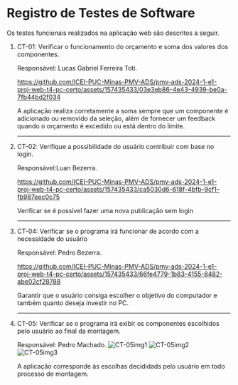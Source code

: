 # Registro de Testes de Software

Os testes funcionais realizados na aplicação web são descritos a seguir.

<ol>
  <li> CT-01: Verificar o funcionamento do orçamento e soma dos valores dos componentes.

  Responsável: Lucas Gabriel Ferreira Toti.


https://github.com/ICEI-PUC-Minas-PMV-ADS/pmv-ads-2024-1-e1-proj-web-t4-pc-certo/assets/157435433/03e3eb86-4e43-4939-be0a-7fb44bd2f034


A aplicação realiza corretamente a soma sempre que um componente é adicionado ou removido da seleção, além de fornecer um feedback quando o orçamento é excedido ou está dentro do limite.
  </li>
  <hr>
  
  <li> CT-02: Verifique a possibilidade do usuário contribuir com base no login.

  Responsável:Luan Bezerra.
    

https://github.com/ICEI-PUC-Minas-PMV-ADS/pmv-ads-2024-1-e1-proj-web-t4-pc-certo/assets/157435433/ca5030d6-618f-4bfb-9cf1-fb987eec0c75


  <p>Verificar se é possível fazer uma nova publicação sem login</p>    

  </li>
  <hr>
  
  <li> CT-04: Verificar se o programa irá funcionar de acordo com a necessidade do usuário
   
  Responsável: Pedro Bezerra. 
   

https://github.com/ICEI-PUC-Minas-PMV-ADS/pmv-ads-2024-1-e1-proj-web-t4-pc-certo/assets/157435433/66fe4779-1b83-4155-8482-abe02cf28788


   <p>Garantir que o usuário consiga escolher o objetivo do computador e também quanto deseja investir no PC.</p>
      
    
  </li>
  <hr>
  <li> CT-05: Verificar se o programa irá exibir os componentes escolhidos pelo usuário ao final da montagem.

  Responsável: Pedro Machado. 
  ![CT-05img1](https://github.com/ICEI-PUC-Minas-PMV-ADS/pmv-ads-2024-1-e1-proj-web-t4-pc-certo/assets/157435433/440de12e-8f3a-4812-8274-d62d07145342)
  ![CT-05img2](https://github.com/ICEI-PUC-Minas-PMV-ADS/pmv-ads-2024-1-e1-proj-web-t4-pc-certo/assets/157435433/603a1413-9b55-4677-b107-7a18c5705a2c)
  ![CT-05img3](https://github.com/ICEI-PUC-Minas-PMV-ADS/pmv-ads-2024-1-e1-proj-web-t4-pc-certo/assets/157435433/350ccd7b-d65d-4715-8488-eff6143277e8)

   <p>A aplicação corresponde às escolhas decididads pelo usuário em todo processo de montagem.</p>
  



  </li>
